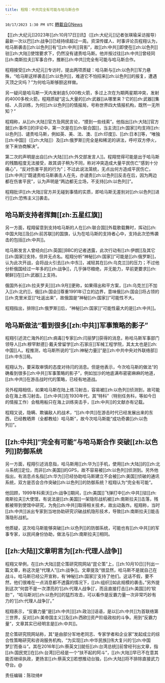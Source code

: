 ```yaml
---
title: 程翔：中共完全有可能与哈马斯合作
---
```

`10/17/2023 1:30 PM UTC` [轉載自GNews](https://gnews.org/articles/1846795)

【[[zh:大纪元]]2023年[[zh:10月17日]]讯】（[[zh:大纪元]]记者张瑛瑜采访报导）最新一次以巴[[zh:战争]]已经持续超过一周。资深传媒人、时事评论员程翔认为，哈马斯袭击[[zh:以色列]]有“[[zh:中共]]背影”，故[[zh:中共]]即使在[[zh:以色列]]驻[[zh:大陆]]使馆要求下，仍然没有谴责哈马斯。他并按过往[[zh:中共]]曾经同[[zh:南斯拉夫]]军事合作，推断[[zh:中共]]完全有可能与哈马斯合作。

程翔接受[[zh:大纪元]]专访时，提出两项质疑：哈马斯与[[zh:以色列]]军力悬殊，“哈马斯这样袭击[[zh:以色列]]，难道它不怕招来[[zh:以色列]]的报复，遭遇灭顶之灾吗？”为何哈马斯够胆这样做。

另一疑问是哈马斯一天内发射逾5,000枚火箭，多过上次在为期两星期冲突，发射的4000多枚火箭，程翔质疑“这么大量的[[zh:武器]]从哪里来？它的[[zh:武器]]集结、人员训练，为何[[zh:以色列]]的情报局，号称世界四大情报机构，既然一无所知？”

程翔称，从[[zh:大陆]]官方及网民言论，“摸到一些线索”。他指出[[zh:大陆]]官方就[[zh:事件]]的评论中，第一次是在[[zh:联合国]]，当主流[[zh:国家]]均支持[[zh:以色列]]、谴责哈马斯，例如英、美、法、澳、[[zh:印度]]、[[zh:日本]]等，“唯独[[zh:中国]]（[[zh:大陆]]）及[[zh:俄罗斯]]完全是和稀泥的讲法，呼吁双方停火，坐下来协商解决”。

第二次的声明是出自[[zh:大陆]][[zh:外交部发言人]]。程翔觉得可能是出于哈马斯的残酷程度无法接受，故其调子稍为不同，称对冲突造成大量平民伤亡“感到十分痛心”，“反对伤害平民的行为”；不过此说法笼统，无点出何方造成平民伤亡，[[zh:中共]]“既谴责哈马斯袭击人在先，亦谴责[[zh:以色列]]反击在后，因为两边都在伤害平民”，认为声明是“两边都无立场，不支持[[zh:以色列]]”。

程翔批评[[zh:大陆]]官方并无碰到事情的实质，即哈马斯无差别对[[zh:以色列]]进行[[zh:恐怖主义]]袭击。

## 哈马斯支持者挥舞[[zh:五星红旗]]

另一方面，程翔留意到支持哈马斯的人在[[zh:联合国]]外载歌载舞时，挥动[[zh:中国大陆]]及[[zh:前苏联]]的国旗，认为在哈马斯的支持者心中，支持此次恐怖袭击的包括[[zh:中共]]。

哈马斯发言人曾经向[[zh:英国]]BBC的记者透露，此次行动有[[zh:伊朗]]及其它[[zh:国家]]支持，但并无点名。程翔分析“神秘[[zh:国家]]”可能是[[zh:俄罗斯]]，认为此次开战，会将战火引去[[zh:中东]]，减轻其在[[zh:乌克兰]]的压力；不过他分析俄国经过一年多的[[zh:战争]]，几乎弹尽粮绝，并无能力，早前更要求[[zh:朝鲜]]在[[zh:武器]]上支持。

俄国外长[[zh:拉夫罗夫]][[zh:9月]]更称，如果得出和平方案，[[zh:乌克兰]]不加入[[zh:北约]]，俄[[zh:国会]]尊重1991年订立的边界，意味俄[[zh:国会]]将占领的[[zh:克里米亚]]“吐返出来”，故俄国是“神秘[[zh:国家]]”可能性不大。

程翔指出，排除[[zh:俄罗斯]]后，“神秘[[zh:国家]]”可能性最大的是[[zh:中共]]。

## 哈马斯做法“看到很多[[zh:中共]]军事策略的影子”

程翔引述流亡海外的[[zh:病毒]]专家[[zh:闫丽梦]]获得的消息，称哈马斯军事部门领导人[[zh:穆罕默德]]‧戴夫曾留学[[zh:石家庄]]军械工程学院，其太太也是[[zh:中国]]人。程推测，哈马斯所说的“[[zh:神秘力量]]”是[[zh:中共中央对外联络部]][[zh:中东]]局。

程翔认为，要采取审慎的态度对待闫的消息。但是他表示，今次哈马斯的做法“的确看到很多[[zh:中共]]军事策略的影子”，例如加沙的地底满布密密麻麻的地道，[[zh:中共]]在游击战时代的策略，已经有地道战。

另外程翔相信，如果哈马斯在陆上练习射击，容易被[[zh:以色列]]侦测到，故可能会在海上练习射击。[[zh:中共]]在1930年代，其“特科”（特别任务科，等如今日的情报工作）会租用船只在海上训练突击手，[[zh:中共]]的文献亦有记载。

程翔又说，隐瞒、欺骗敌人的战术，“[[zh:中共]]在游击时代已经发展出来的东西，已经教晒畀（全都教给）哈马斯”，故今次哈马斯能“成功奇袭[[zh:以色列]]”。

## [[zh:中共]]“完全有可能”与哈马斯合作 突破[[zh:以色列]]防御系统

另一方面，程翔引述消息指，哈马斯用[[zh:华为]]手机，使用[[zh:大陆]]的[[zh:北斗系统]]定位，而非[[zh:美国]]的GPS，故不容易被[[zh:以色列]]侦测到。另外他指出，有消息点名指[[zh:华为]]已经协助哈马斯建立不会被[[zh:美国]]侦破的通讯系统，双方是否会合作突破[[zh:以色列]]的防御系统？程翔认为“完全有可能”。

他回顾，1999年科索沃[[zh:战争]]期间，[[zh:美国]]飞弹打中[[zh:中共]]驻[[zh:南斯拉夫]]大使馆，有说法是[[zh:美国]]一架隐形战机被[[zh:南斯拉夫]]击落，残骸被带到使馆中研究，为免[[zh:中共]]取得相关技术，故出动轰炸。程翔称，当时[[zh:中共]]派出专家到当地协助研究识破战机隐形技术，导致[[zh:南斯拉夫]]能击落隐形战机。

他质疑，这次哈马斯能够突破[[zh:以色列]]的防御系统，可能也有[[zh:中共]]的军事专家，以民间身份协助，做法与[[zh:南斯拉夫]]相同。

## [[zh:大陆]]文章明言为[[zh:代理人战争]]

程翔又举例，在[[zh:大陆]]昆仑策研究院网站“昆仑策”上，[[zh:10月10日]]刊出一篇文章，称这次是“代理人”[[zh:战争]]。文章提及“很显然，哈马斯不是就自己在战斗。哈马斯已经公开宣称，有‘神秘[[zh:国家]]’支持了他们。这话不假，要不然，他们很难在一点消息都不透露的情况下，[[zh:组织]]如此规模的袭击。”另外提到这次“何尝不是一次漂亮的‘[[zh:代理人战争]]’，而且直接打击[[zh:美国]]的‘软肋’”，“哈马斯对[[zh:以色列]]的猛烈攻击，可以看作是反霸力量一次非常巧妙有力的‘[[zh:代理人战争]]’。”

程翔表示，“反霸力量”是[[zh:中共]][[zh:政治]]话语，是以[[zh:中共]]为首联络第三世界，反对[[zh:美帝国主义]]及[[zh:西欧]]资产阶级政权的斗争。用到“反霸力量”，文章其实已经明言是[[zh:中共]]。

昆仑策研究院网站称，其“是由部分军地老同志、专家学者和企业家”发起成立的综合性策略研究和咨询服务机构，“为实现[[zh:中华民族]]伟大复兴的‘[[zh:中国梦]]’而奋斗”。其在2016年[[zh:蔡英文]]就任[[zh:台湾总统]]前曾经刊出文章，指[[zh:国民党]]在[[zh:台湾]]已经是一个“扶不起的阿斗”，[[zh:大陆]]早已不在意其能否继续执政，更扬言[[zh:蔡英文]]若想推动台独，[[zh:大陆]]将不排除直接武力夺台。@

责任编辑：陈玟绮#
